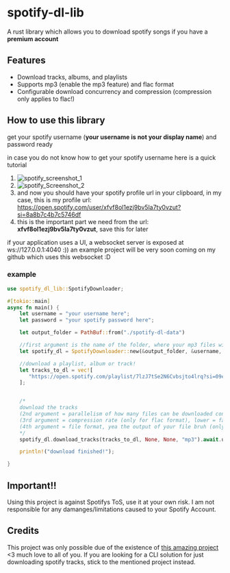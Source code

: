 # spotify-dl-lib
A rust library which allows you to download spotify songs if you have a __premium account__

## Features
- Download tracks, albums, and playlists
- Supports mp3 (enable the mp3 feature) and flac format
- Configurable download concurrency and compression (compression only applies to flac!)

## How to use this library

get your spotify username (**your username is not your display name**) and password ready

in case you do not know how to get your spotify username here is a quick tutorial

1. ![spotify_screenshot_1](https://github.com/mari-rs/spotify-dl-lib/assets/98649425/97bceea6-fa1d-49b0-abde-633c6f0b2e11)
2. ![spotify_Screenshot_2](https://github.com/mari-rs/spotify-dl-lib/assets/98649425/f60a48eb-a612-498b-b688-6ea95f2eac44)
3. and now you should have your spotify profile url in your clipboard, in my case, this is my profile url: https://open.spotify.com/user/xfvf8ol1ezj9bv5la7ty0vzut?si=8a8b7c4b7c5746df
4. this is the important part we need from the url: **xfvf8ol1ezj9bv5la7ty0vzut**, save this for later

if your application uses a UI, a websocket server is exposed at ws://127.0.0.1:4040 :))
an example project will be very soon coming on my github which uses this websocket :D

### example 
```rs
use spotify_dl_lib::SpotifyDownloader;

#[tokio::main]
async fn main() {
    let username = "your username here";
    let password = "your spotify password here";

    let output_folder = PathBuf::from("./spotify-dl-data")

    //first argument is the name of the folder, where your mp3 files will be dropped (folder will be created in your home dir)
    let spotify_dl = SpotifyDownloader::new(&output_folder, &username, &password).await.unwrap();

    //download a playlist, album or track!
    let tracks_to_dl = vec![
       "https://open.spotify.com/playlist/7lzJ7tSe2N6Cvbsjto4lrq?si=09e7c2f655a840c5".to_string()
    ];


    /*
    download the tracks
    (2nd argument = parallelism of how many files can be downloaded concurrently (default value is 5 if None))
    (3rd argument = compression rate (only for flac format), lower = faster! higher = takes longer due of more processing (default value is 4 if None)
    (4th argument = file format, yea the output of your file bruh (only flac and mp3 are supported at the moment)
    */
    spotify_dl.download_tracks(tracks_to_dl, None, None, "mp3").await.unwrap();

    println!("download finished!");

}
```

## Important!!
Using this project is against Spotifys ToS, use it at your own risk. I am not responsible for any damanges/limitations caused to your Spotify Account.

## Credits
This project was only possible due of the existence of [this amazing project](https://github.com/GuillemCastro/spotify-dl) <3 much love to all of you. If you are looking for a CLI solution for just downloading spotify tracks, stick to the mentioned project instead. 
